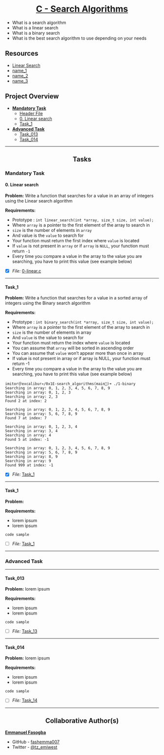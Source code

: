 <h1 style="text-align: center;">
	<a href='https://intranet.alxswe.com/projects/295'>
		C - Search Algorithms
	</a>
</h1>

* What is a search algorithm
* What is a linear search
* What is a binary search
* What is the best search algorithm to use depending on your needs


## Resources
* [Linear Search](https://en.wikipedia.org/wiki/Linear_search)
* [name_1](link)
* [name_2](link)
* [name_3](link)


## Project Overview

- [**Mandatory Task**](#mandatory-task)
	- [Header File](search_algos.h)
	- [0. Linear search](0-linear.c)
	- [Task_1](link_to_file)
- [**Advanced Task**](#advanced-task)
	- [Task_013](link_to_file)
	- [Task_014](link_to_file)

---



<h2 style="text-align: center;">Tasks</h2>

### Mandatory Task
#### 0. Linear search

**Problem:** Write a function that searches for a value in an array of integers using the Linear search algorithm

**Requirements:**
* Prototype : `int linear_search(int *array, size_t size, int value);`
* Where `array` is a pointer to the first element of the array to search in
* `size` is the number of elements in `array`
* And value is the `value` to search for
* Your function must return the first index where `value` is located
* If `value` is not present in `array` or if `array` is `NULL`, your function must return `-1`
* Every time you compare a value in the array to the value you are searching, you have to print this value (see example below)

- [x] *File:* [0-linear.c](0-linear.c)

---

#### Task_1

**Problem:** Write a function that searches for a value in a sorted array of integers using the Binary search algorithm

**Requirements:**
* Prototype : `int binary_search(int *array, size_t size, int value);`
* Where `array` is a pointer to the first element of the array to search in
* `size` is the number of elements in array
* And `value` is the value to search for
* Your function must return the index where `value` is located
* You can assume that `array` will be sorted in ascending order
* You can assume that `value` won’t appear more than once in array
* If value is not present in array or if array is NULL, your function must return -1
* Every time you compare a value in the array to the value you are searching, you have to print this value (see example below)

```
imitor＠excalibur»/0x1E-search_algorithms(main)➜ ./1-binary
Searching in array: 0, 1, 2, 3, 4, 5, 6, 7, 8, 9
Searching in array: 0, 1, 2, 3
Searching in array: 2, 3
Found 2 at index: 2

Searching in array: 0, 1, 2, 3, 4, 5, 6, 7, 8, 9
Searching in array: 5, 6, 7, 8, 9
Found 7 at index: 7

Searching in array: 0, 1, 2, 3, 4
Searching in array: 3, 4
Searching in array: 4
Found 5 at index: -1

Searching in array: 0, 1, 2, 3, 4, 5, 6, 7, 8, 9
Searching in array: 5, 6, 7, 8, 9
Searching in array: 8, 9
Searching in array: 9
Found 999 at index: -1
```
- [x] *File:* [Task_1](link_to_file)

---

#### Task_1

**Problem:**

**Requirements:**
* lorem ipsum
* lorem ipsum

```
code sample
```
- [ ] *File:* [Task_1](link_to_file)

---


### Advanced Task

---
#### Task_013
**Problem:** lorem ipsum

**Requirements:**
* lorem ipsum
* lorem ipsum

```
code sample
```
- [ ] *File:* [Task_13](link_to_file)

---

#### Task_014

**Problem:** lorem ipsum

**Requirements:**
* lorem ipsum
* lorem ipsum

```
code sample
```
- [ ] *File:* [Task_14](link_to_file)

---

<h2 style="text-align: center;">Collaborative Author(s)</h2>

[**Emmanuel Fasogba**](https://www.linkedin.com/in/emmanuelofasogba/)
- GitHub - [fashemma007](https://github.com/fashemma007)
- Twitter - [@tz_emiwest](https://www.twitter.com/tz_emiwest)
